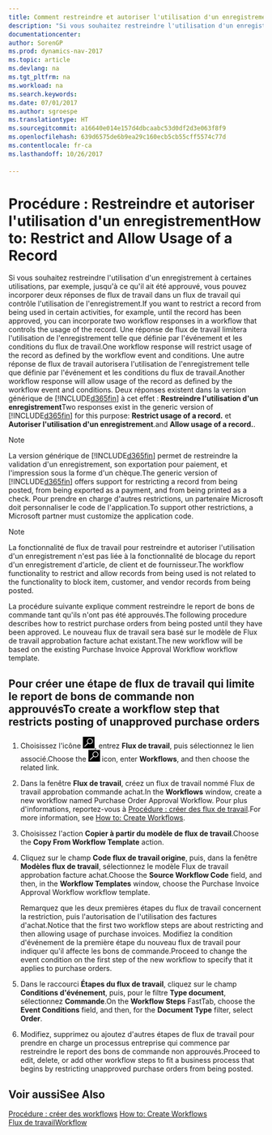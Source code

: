 ```yaml
---
title: Comment restreindre et autoriser l'utilisation d'un enregistrement
description: "Si vous souhaitez restreindre l'utilisation d'un enregistrement à certaines utilisations, par exemple, jusqu'à ce qu'il ait été approuvé, vous pouvez incorporer deux réponses de flux de travail dans un flux de travail qui contrôle l'utilisation de l'enregistrement."
documentationcenter: 
author: SorenGP
ms.prod: dynamics-nav-2017
ms.topic: article
ms.devlang: na
ms.tgt_pltfrm: na
ms.workload: na
ms.search.keywords: 
ms.date: 07/01/2017
ms.author: sgroespe
ms.translationtype: HT
ms.sourcegitcommit: a16640e014e157d4dbcaabc53d0df2d3e063f8f9
ms.openlocfilehash: 639d6575de6b9ea29c160ecb5cb55cff5574c77d
ms.contentlocale: fr-ca
ms.lasthandoff: 10/26/2017

---
```

# <a name="how-to-restrict-and-allow-usage-of-a-record"></a><span data-ttu-id="2425c-103">Procédure : Restreindre et autoriser l'utilisation d'un enregistrement</span><span class="sxs-lookup"><span data-stu-id="2425c-103">How to: Restrict and Allow Usage of a Record</span></span>
<span data-ttu-id="2425c-104">Si vous souhaitez restreindre l'utilisation d'un enregistrement à certaines utilisations, par exemple, jusqu'à ce qu'il ait été approuvé, vous pouvez incorporer deux réponses de flux de travail dans un flux de travail qui contrôle l'utilisation de l'enregistrement.</span><span class="sxs-lookup"><span data-stu-id="2425c-104">If you want to restrict a record from being used in certain activities, for example, until the record has been approved, you can incorporate two workflow responses in a workflow that controls the usage of the record.</span></span> <span data-ttu-id="2425c-105">Une réponse de flux de travail limitera l'utilisation de l'enregistrement telle que définie par l'événement et les conditions du flux de travail.</span><span class="sxs-lookup"><span data-stu-id="2425c-105">One workflow response will restrict usage of the record as defined by the workflow event and conditions.</span></span> <span data-ttu-id="2425c-106">Une autre réponse de flux de travail autorisera l'utilisation de l'enregistrement telle que définie par l'événement et les conditions du flux de travail.</span><span class="sxs-lookup"><span data-stu-id="2425c-106">Another workflow response will allow usage of the record as defined by the workflow event and conditions.</span></span> <span data-ttu-id="2425c-107">Deux réponses existent dans la version générique de [!INCLUDE[d365fin](includes/d365fin_md.md)] à cet effet : **Restreindre l'utilisation d'un enregistrement**</span><span class="sxs-lookup"><span data-stu-id="2425c-107">Two responses exist in the generic version of [!INCLUDE[d365fin](includes/d365fin_md.md)] for this purpose: **Restrict usage of a record.**</span></span> <span data-ttu-id="2425c-108">et **Autoriser l'utilisation d'un enregistrement**.</span><span class="sxs-lookup"><span data-stu-id="2425c-108">and **Allow usage of a record.**.</span></span>

> [!NOTE]  
>  <span data-ttu-id="2425c-109">La version générique de [!INCLUDE[d365fin](includes/d365fin_md.md)] permet de restreindre la validation d'un enregistrement, son exportation pour paiement, et l'impression sous la forme d'un chèque.</span><span class="sxs-lookup"><span data-stu-id="2425c-109">The generic version of [!INCLUDE[d365fin](includes/d365fin_md.md)] offers support for restricting a record from being posted, from being exported as a payment, and from being printed as a check.</span></span> <span data-ttu-id="2425c-110">Pour prendre en charge d'autres restrictions, un partenaire Microsoft doit personnaliser le code de l'application.</span><span class="sxs-lookup"><span data-stu-id="2425c-110">To support other restrictions, a Microsoft partner must customize the application code.</span></span>  

> [!NOTE]  
>  <span data-ttu-id="2425c-111">La fonctionnalité de flux de travail pour restreindre et autoriser l'utilisation d'un enregistrement n'est pas liée à la fonctionnalité de blocage du report d'un enregistrement d'article, de client et de fournisseur.</span><span class="sxs-lookup"><span data-stu-id="2425c-111">The workflow functionality to restrict and allow records from being used is not related to the functionality to block item, customer, and vendor records from being posted.</span></span>

<span data-ttu-id="2425c-112">La procédure suivante explique comment restreindre le report de bons de commande tant qu'ils n'ont pas été approuvés.</span><span class="sxs-lookup"><span data-stu-id="2425c-112">The following procedure describes how to restrict purchase orders from being posted until they have been approved.</span></span> <span data-ttu-id="2425c-113">Le nouveau flux de travail sera basé sur le modèle de Flux de travail approbation facture achat existant.</span><span class="sxs-lookup"><span data-stu-id="2425c-113">The new workflow will be based on the existing Purchase Invoice Approval Workflow workflow template.</span></span>  

## <a name="to-create-a-workflow-step-that-restricts-posting-of-unapproved-purchase-orders"></a><span data-ttu-id="2425c-114">Pour créer une étape de flux de travail qui limite le report de bons de commande non approuvés</span><span class="sxs-lookup"><span data-stu-id="2425c-114">To create a workflow step that restricts posting of unapproved purchase orders</span></span>  
1. <span data-ttu-id="2425c-115">Choisissez l'icône ![Page ou rapport pour la recherche](media/ui-search/search_small.png "icône Page ou rapport pour la recherche"), entrez **Flux de travail**, puis sélectionnez le lien associé.</span><span class="sxs-lookup"><span data-stu-id="2425c-115">Choose the ![Search for Page or Report](media/ui-search/search_small.png "Search for Page or Report icon") icon, enter **Workflows**, and then choose the related link.</span></span>  
2. <span data-ttu-id="2425c-116">Dans la fenêtre **Flux de travail**, créez un flux de travail nommé Flux de travail approbation commande achat.</span><span class="sxs-lookup"><span data-stu-id="2425c-116">In the **Workflows** window, create a new workflow named Purchase Order Approval Workflow.</span></span> <span data-ttu-id="2425c-117">Pour plus d'informations, reportez\-vous à [Procédure : créer des flux de travail](across-how-to-create-workflows.md).</span><span class="sxs-lookup"><span data-stu-id="2425c-117">For more information, see [How to: Create Workflows](across-how-to-create-workflows.md).</span></span>  
3. <span data-ttu-id="2425c-118">Choisissez l'action **Copier à partir du modèle de flux de travail**.</span><span class="sxs-lookup"><span data-stu-id="2425c-118">Choose the **Copy From Workflow Template** action.</span></span>  
4. <span data-ttu-id="2425c-119">Cliquez sur le champ **Code flux de travail origine**, puis, dans la fenêtre **Modèles flux de travail**, sélectionnez le modèle Flux de travail approbation facture achat.</span><span class="sxs-lookup"><span data-stu-id="2425c-119">Choose the **Source Workflow Code** field, and then, in the **Workflow Templates** window, choose the Purchase Invoice Approval Workflow workflow template.</span></span>  

     <span data-ttu-id="2425c-120">Remarquez que les deux premières étapes du flux de travail concernent la restriction, puis l'autorisation de l'utilisation des factures d'achat.</span><span class="sxs-lookup"><span data-stu-id="2425c-120">Notice that the first two workflow steps are about restricting and then allowing usage of purchase invoices.</span></span> <span data-ttu-id="2425c-121">Modifiez la condition d'événement de la première étape du nouveau flux de travail pour indiquer qu'il affecte les bons de commande.</span><span class="sxs-lookup"><span data-stu-id="2425c-121">Proceed to change the event condition on the first step of the new workflow to specify that it applies to purchase orders.</span></span>  
5. <span data-ttu-id="2425c-122">Dans le raccourci **Étapes du flux de travail**, cliquez sur le champ **Conditions d'événement**, puis, pour le filtre **Type document**, sélectionnez **Commande**.</span><span class="sxs-lookup"><span data-stu-id="2425c-122">On the **Workflow Steps** FastTab, choose the **Event Conditions** field, and then, for the **Document Type** filter, select **Order**.</span></span>  
6. <span data-ttu-id="2425c-123">Modifiez, supprimez ou ajoutez d'autres étapes de flux de travail pour prendre en charge un processus entreprise qui commence par restreindre le report des bons de commande non approuvés.</span><span class="sxs-lookup"><span data-stu-id="2425c-123">Proceed to edit, delete, or add other workflow steps to fit a business process that begins by restricting unapproved purchase orders from being posted.</span></span>  

## <a name="see-also"></a><span data-ttu-id="2425c-124">Voir aussi</span><span class="sxs-lookup"><span data-stu-id="2425c-124">See Also</span></span>  
<span data-ttu-id="2425c-125">[Procédure : créer des workflows](across-how-to-create-workflows.md) </span><span class="sxs-lookup"><span data-stu-id="2425c-125">[How to: Create Workflows](across-how-to-create-workflows.md) </span></span>  
[<span data-ttu-id="2425c-126">Flux de travail</span><span class="sxs-lookup"><span data-stu-id="2425c-126">Workflow</span></span>](across-workflow.md)   

